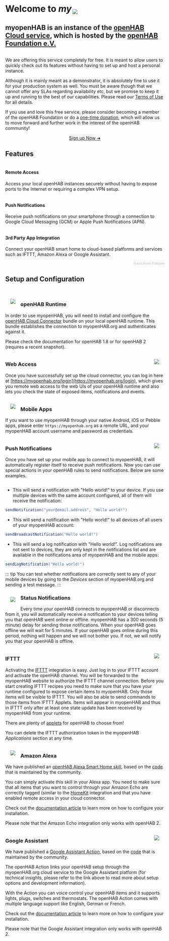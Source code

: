 <h1 class="big-title header">Welcome to <em>my</em><img style="vertical-align: bottom; margin-left: 3px;" src="/openhab.png"></h1>

<h2 class="subtitle">myopenHAB is an instance of the <a target="_blank" href="https://github.com/openhab/openhab-cloud">openHAB Cloud service</a>, which is hosted by the <a target="_blank" href="https://www.openhabfoundation.org/">openHAB Foundation e.V.</a></h2>

<img class="slide-illustration jumbotron-illustration" src="/images/hero.jpg" alt="">

We are offering this service completely for free. It is meant to allow users to quickly check out its features without having to set up and host a personal instance.

Although it is mainly meant as a demonstrator, it is absolutely fine to use it for your production system as well. You must be aware though that we cannot offer any SLAs regarding availability etc, but we promise to keep it up and running to the best of our capabilities. Please read our [Terms of Use](terms.html) for all details.

If you use and love this free service, please consider becoming a member of the openHAB Foundation or do a [one-time donation](https://www.openhab.org/about/donate.html), which will allow us to move forward and further work in the interest of the openHAB community!

<div style="text-align: center">
<a class="sign-up-button" href="https://myopenhab.org/login">Sign up Now ➜</a>
</div>

<h2 class="big-title">Features</h2>

  <div class="home">
    <div class="features">
      <div class="feature">
        <div class="panel panel-default text-center">
          <div class="panel-body">
            <img class="img-rounded" src="./images/001-home-automation.svg" alt="">
          </div>
          <div class="panel-heading">
            <h4>Remote Access</h4>
            <p>Access your local openHAB instances securely without having to expose ports to the Internet or requiring a complex VPN setup.</p>
          </div>
        </div>
      </div>
      <div class="feature">
        <div class="panel panel-default text-center">
          <div class="panel-body mb_panel-heading">
            <img class="img-rounded" src="./images/002-mobile-mail.svg" alt="">
          </div>
          <div class="panel-heading">
            <h4>Push Notifications</h4>
            <p>Receive push notifications on your smartphone through a connection to Google Cloud Messaging (GCM) or Apple Push Notifications (APN).</p>
          </div>
        </div>
      </div>
      <div class="feature">
        <div class="panel panel-default text-center">
          <div class="panel-body">
            <img class="img-rounded" src="./images/003-cloud.svg" alt="">
          </div>
          <div class="panel-heading">
            <h4>3rd Party App Integration</h4>
            <p>Connect your openHAB smart home to cloud-based platforms and services such as IFTTT, Amazon Alexa or Google Assistant.</p>
          </div>
        </div>
      </div>
    </div>
  </div>

<router-link to="/imprint.html#icon-attribution" style="font-size: 8pt; color: #bbb; display: block; text-align: right">Icons from Flaticon</router-link>

<h2 class="big-title">Setup and Configuration</h2>

<br />

<img src="./images/connector.png" style="float:left; margin: 1rem;">

### openHAB Runtime

In order to use myopenHAB, you will need to install and configure the [openHAB Cloud Connector](https://www.openhab.org/addons/integrations/openhabcloud/) bundle on your local openHAB runtime. This bundle establishes the connection to myopenHAB.org and authenticates against it.

Please check the documentation for openHAB 1.8 or for openHAB 2 (requires a recent snapshot).

<div style="clear:both"></div>

<img src="./images/web.png" style="float:right; margin: 1rem;">

### Web Access

Once you have successfully set up the cloud connector, you can log in here at [https://myopenhab.org/login](https://myopenhab.org/login), which gives you remote web access to the web UIs of your openHAB runtime and also lets you check the state of exposed items, notifications and events.

<div style="clear:both"></div>

<img src="./images/app.jpg" style="float:left; margin: 1rem;">

### Mobile Apps

If you want to use myopenHAB through your native Android, iOS or Pebble apps, please enter `https://myopenhab.org` as a remote URL, and your myopenHAB account username and password as credentials.

<div style="clear:both"></div>

<img src="./images/notification.jpg" style="float:right; margin: 1rem;">

### Push Notifications

Once you have set up your mobile app to connect to myopenHAB, it will automatically register itself to receive push notifications. Now you can use special actions in your openHAB rules to send notifications. Below are some examples.

<div style="clear:both"></div>

- This will send a notification with "Hello world!" to your device. If you use multiple devices with the same account configured, all of them will receive the notification:

```java
sendNotification("your@email.address", "Hello world!")
```

- This will send a notification with "Hello world!" to all devices of all users of your myopenHAB account:

```java
sendBroadcastNotification("Hello world!")
```

- This will send a log notification with "Hello world!". Log notifications are not sent to devices, they are only kept in the notifications list and are available in the notifications area of myopenHAB and the mobile apps:

```java
sendLogNotification("Hello world!")
```

::: tip
You can test whether notifications are correctly sent to any of your mobile devices by going to the _Devices_ section of myopenHAB.org and sending a test message.
:::

<img src="./images/notification2.png" style="float:left; margin: 1rem;">

### Status Notifications

Every time your openHAB connects to myopenHAB or disconnects from it, you will automatically receive a notification to your devices telling you that openHAB went online or offline. myopenHAB has a 300 seconds (5 minute) delay for sending those notifications. When your openHAB goes offline we will wait for 5 minutes. If your openHAB goes online during this period, nothing will happen and we will not bother you. If not, we will notify you that your openHAB is offline.

<div style="clear:both"></div>

<img src="./images/ifttt.jpg" style="float:right; margin: 1rem;">

### IFTTT

Activating the [IFTTT](https://ifttt.com/services/openhab) integration is easy. Just log in to your IFTTT account and activate the openHAB channel. You will be forwarded to the myopenHAB website to authorize the IFTTT channel connection. Before you start creating IFTTT recipes you need to make sure that you have your runtime configured to expose certain items to myopenHAB. Only those items will be visible to IFTTT. You will also be able to send commands to those items from IFTTT Applets. Items will appear in myopenHAB and thus in IFTTT only after at least one state update has been received by myopenHAB from your runtime.

There are plenty of [applets](https://ifttt.com/search/query/openhab) for openHAB to choose from!

You can delete the IFTTT authorization token in the myopenHAB _Applications_ section at any time.

<div style="clear:both"></div>

<img src="./images/echo.jpg" style="float:left; margin: 1rem;">

### Amazon Alexa

We have published an [openHAB Alexa Smart Home skill](https://www.amazon.de/openHAB-Foundation/dp/B01MTY7Z5L), based on the [code](https://github.com/openhab/openhab-alexa) that is maintained by the community.

You can simply activate this skill in your Alexa app. You need to make sure that all items that you want to control through your Amazon Echo are correctly tagged (similar to the [HomeKit](http://www.openhab.org/addons/integrations/homekit/) integration and that you have enabled remote access in your cloud connector.

Check out the [documentation article](https://www.openhab.org/docs/ecosystem/alexa/) to learn more on how to configure your installation.

Please note that the Amazon Echo integration only works with openHAB 2.

<div style="clear:both"></div>

<img src="./images/googlehome.jpg" style="float:right; margin: 1rem;">

### Google Assistant

We have published a [Google Assistant Action](https://assistant.google.com/services/a/uid/000000f5c61c627e?hl=en-US&source=web), based on the [code](https://github.com/openhab/openhab-google-assistant) that is maintained by the community.

The openHAB Action links your openHAB setup through the myopenHAB.org cloud service to the Google Assistant platform (for technical insights, please refer to the link above to read more about setup options and development information).

With the Action you can voice control your openHAB items and it supports lights, plugs, switches and thermostats. The openHAB Action comes with multiple language support like English, German or French.

Check out the [documentation article](https://www.openhab.org/docs/ecosystem/google-assistant/) to learn more on how to configure your installation.

Please note that the Google Assistant integration only works with openHAB 2.

<div style="clear:both"></div>


<style lang="stylus">
.sign-up-button
    margin 2rem
    display inline-block
    text-align center
    font-size 1rem
    color #ff6600
    padding 0.8rem 1.6rem
    border-radius 4px
    font-family 'Open Sans', sans-serif
    font-weight bold
    transition background-color .1s ease
    box-sizing border-box
    border 2px solid #ff6600
    &:hover
        background-color #ff6600
        color white
        text-decoration none !important

.feature
    text-align center
    img
        height 150px
    h4
        font-family 'Open Sans', sans-serif
        font-weight bold
        font-size 14pt
</style>